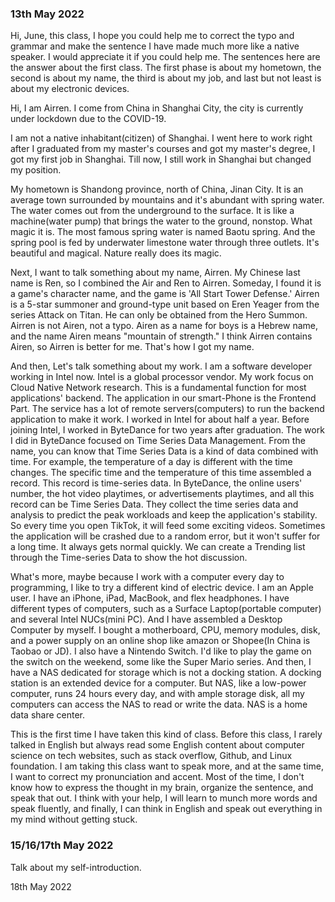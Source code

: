 ### 13th May 2022

Hi, June, this class, I hope you could help me to correct the typo and grammar and make the sentence I have made much more like a native speaker. I would appreciate it if you could help me. The sentences here are the answer about the first class. The first phase is about my hometown, the second is about my name, the third is about my job, and last but not least is about my electronic devices.



Hi, I am Airren. I come from China in  Shanghai City, the city is currently under lockdown due to the COVID-19.

I am not a native inhabitant(citizen) of Shanghai. I went here to work right after I graduated from my master's courses and got my master's degree, I got my first job in Shanghai. Till now, I still work in Shanghai but changed my position. 

My hometown is Shandong province, north of China, Jinan City. It is an average town surrounded by mountains and it's abundant with spring water. The water comes out from the underground to the surface. It is like a machine(water pump) that brings the water to the ground, nonstop. What magic it is. The most famous spring water is named Baotu spring. And the spring pool is fed by underwater limestone water through three outlets. It's beautiful and magical. Nature really does its magic.

Next, I want to talk something about my name, Airren. My Chinese last name is Ren, so I combined the Air and Ren to Airren. Someday, I found it is a game's character name, and the game is 'All Start Tower Defense.' Airren is a 5-star summoner and ground-type unit based on Eren Yeager from the series Attack on Titan. He can only be obtained from the Hero Summon. Airren is not Airen, not a typo. Airen as a name for boys is a Hebrew name, and the name Airen means "mountain of strength."  I think Airren contains Airen, so Airren is better for me. That's how I got my name.

And then, Let's talk something about my work. I am a software developer working in Intel now. Intel is a global processor vendor. My work focus on Cloud Native Network research. This is a fundamental function for most applications' backend. The application in our smart-Phone is the Frontend Part. The service has a lot of remote servers(computers) to run the backend application to make it work. I worked in Intel for about half a year.
Before joining Intel, I worked in ByteDance for two years after graduation. The work I did in ByteDance focused on Time Series Data Management. From the name, you can know that Time Series Data is a kind of data combined with time. For example, the temperature of a day is different with the time changes. The specific time and the temperature of this time assembled a record. This record is time-series data. In ByteDance, the online users' number, the hot video playtimes, or advertisements playtimes, and all this record can be Time Series Data. They collect the time series data and analysis to predict the peak workloads and keep the application's stability. So every time you open TikTok, it will feed some exciting videos. Sometimes the application will be crashed due to a random error, but it won't suffer for a long time. It always gets normal quickly. We can create a Trending list through the Time-series Data to show the hot discussion.

What's more, maybe because I work with a computer every day to programming, I like to try a different kind of electric device. I am an Apple user. I have an iPhone, iPad, MacBook, and flex headphones. I have different types of computers, such as a Surface Laptop(portable computer) and several Intel NUCs(mini PC). And I have assembled a Desktop Computer by myself. I bought a motherboard, CPU, memory modules, disk, and a power supply on an online shop like amazon or Shopee(In China is Taobao or JD). I also have a Nintendo Switch. I'd like to play the game on the switch on the weekend, some like the Super Mario series. And then, I have a NAS dedicated for storage which is not a docking station. A docking station is an extended device for a computer. But NAS, like a low-power computer, runs 24 hours every day, and with ample storage disk, all my computers can access the NAS to read or write the data. NAS is a home data share center.

This is the first time I have taken this kind of class. Before this class, I rarely talked in English but always read some English content about computer science on tech websites, such as stack overflow, Github, and Linux foundation.
I am taking this class want to speak more, and at the same time, I want to correct my pronunciation and accent. Most of the time, I don't know how to express the thought in my brain, organize the sentence, and speak that out. I think with your help, I will learn to munch more words and speak fluently, and finally, I can think in English and speak out everything in my mind without getting stuck.







### 15/16/17th May 2022

Talk about my self-introduction.

18th May 2022








